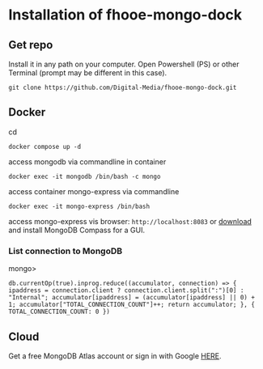 # Installation of fhooe-mongo-dock

## Get repo

Install it in any path on your computer.
Open Powershell (PS) or other Terminal (prompt may be different in this case).

```shell
git clone https://github.com/Digital-Media/fhooe-mongo-dock.git
```

## Docker

cd <path-to-fhooe-mongo-dock>
```
docker compose up -d
```
access mongodb via commandline in container
```
docker exec -it mongodb /bin/bash -c mongo
```
access container mongo-express via commandline
```
docker exec -it mongo-express /bin/bash
```
access mongo-express vis browser: `http://localhost:8083`
or [download](https://www.mongodb.com/try/download/compass) and install MongoDB Compass for a GUI. 

### List connection to MongoDB 
mongo> 
  ```
  db.currentOp(true).inprog.reduce((accumulator, connection) => { ipaddress = connection.client ? connection.client.split(":")[0] : "Internal"; accumulator[ipaddress] = (accumulator[ipaddress] || 0) + 1; accumulator["TOTAL_CONNECTION_COUNT"]++; return accumulator; }, { TOTAL_CONNECTION_COUNT: 0 })
  ```
## Cloud

Get a free MongoDB Atlas account or sign in with Google [HERE](https://www.mongodb.com/cloud/atlas/register).
